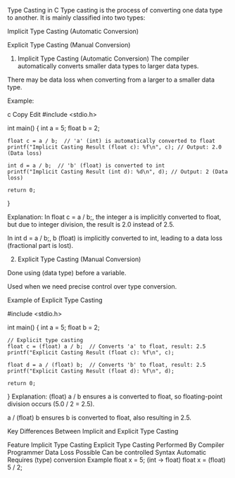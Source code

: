 Type Casting in C
Type casting is the process of converting one data type to another.
It is mainly classified into two types:

Implicit Type Casting (Automatic Conversion)

Explicit Type Casting (Manual Conversion)

1. Implicit Type Casting (Automatic Conversion)
The compiler automatically converts smaller data types to larger data types.

There may be data loss when converting from a larger to a smaller data type.

Example:

c
Copy
Edit
#include <stdio.h>

int main() {
    int a = 5;
    float b = 2;
    
    float c = a / b;  // 'a' (int) is automatically converted to float
    printf("Implicit Casting Result (float c): %f\n", c); // Output: 2.0 (Data loss)
    
    int d = a / b;  // 'b' (float) is converted to int
    printf("Implicit Casting Result (int d): %d\n", d); // Output: 2 (Data loss)

    return 0;
}

Explanation:
In float c = a / b;, the integer a is implicitly converted to float, but due to integer division, the result is 2.0 instead of 2.5.

In int d = a / b;, b (float) is implicitly converted to int, leading to a data loss (fractional part is lost).


2. Explicit Type Casting (Manual Conversion)

Done using (data type) before a variable.

Used when we need precise control over type conversion.

Example of Explicit Type Casting

#include <stdio.h>

int main() {
    int a = 5;
    float b = 2;

    // Explicit type casting
    float c = (float) a / b;  // Converts 'a' to float, result: 2.5
    printf("Explicit Casting Result (float c): %f\n", c);

    float d = a / (float) b;  // Converts 'b' to float, result: 2.5
    printf("Explicit Casting Result (float d): %f\n", d);

    return 0;
}
Explanation:
(float) a / b ensures a is converted to float, so floating-point division occurs (5.0 / 2 = 2.5).

a / (float) b ensures b is converted to float, also resulting in 2.5.

Key Differences Between Implicit and Explicit Type Casting

Feature	Implicit            Type Casting	                            Explicit Type Casting
Performed By	               Compiler                                  	Programmer
Data Loss	                   Possible	                                Can be controlled
Syntax	                        Automatic	                        Requires (type) conversion
Example	                 float x = 5; (int → float)	                    float x = (float) 5 / 2;